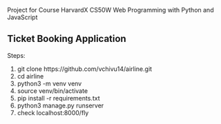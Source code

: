 Project for Course
HarvardX CS50W
Web Programming with Python and JavaScript

<h2>Ticket Booking Application</h2>
<p>Steps:</p>
<ol>
  <li>git clone https://github.com/vchivu14/airline.git</li>
  <li>cd airline</li>
  <li>python3 -m venv venv</li>
  <li>source venv/bin/activate</li>
  <li>pip install -r requirements.txt</li>
  <li>python3 manage.py runserver</li>
  <li>check localhost:8000/fly</li>
</ol>
